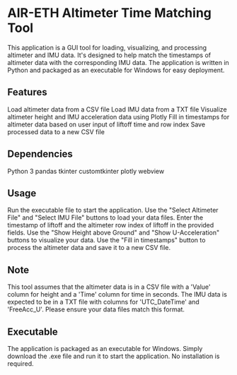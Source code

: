 # AIR-ETH Altimeter Time Matching Tool
This application is a GUI tool for loading, visualizing, and processing altimeter and IMU data. It's designed to help match the timestamps of altimeter data with the corresponding IMU data. The application is written in Python and packaged as an executable for Windows for easy deployment.

## Features
Load altimeter data from a CSV file
Load IMU data from a TXT file
Visualize altimeter height and IMU acceleration data using Plotly
Fill in timestamps for altimeter data based on user input of liftoff time and row index
Save processed data to a new CSV file

## Dependencies
Python 3
pandas
tkinter
customtkinter
plotly
webview


## Usage
Run the executable file to start the application.
Use the "Select Altimeter File" and "Select IMU File" buttons to load your data files.
Enter the timestamp of liftoff and the altimeter row index of liftoff in the provided fields.
Use the "Show Height above Ground" and "Show U-Acceleration" buttons to visualize your data.
Use the "Fill in timestamps" button to process the altimeter data and save it to a new CSV file.

## Note
This tool assumes that the altimeter data is in a CSV file with a 'Value' column for height and a 'Time' column for time in seconds. The IMU data is expected to be in a TXT file with columns for 'UTC_DateTime' and 'FreeAcc_U'. Please ensure your data files match this format.

## Executable
The application is packaged as an executable for Windows. Simply download the .exe file and run it to start the application. No installation is required.